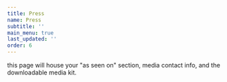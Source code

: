```yaml
---
title: Press
name: Press
subtitle: ''
main_menu: true
last_updated: ''
order: 6
---
```

this page will house your "as seen on" section, media contact info, and the downloadable media kit.
